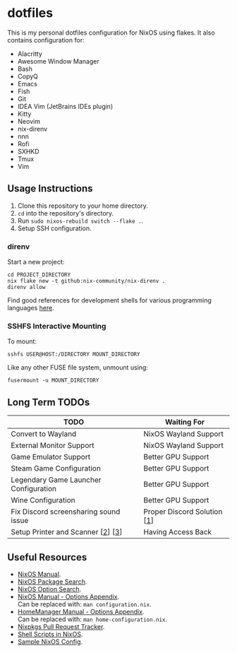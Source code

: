 # dotfiles

This is my personal dotfiles configuration for NixOS using flakes. It also
contains configuration for:

+ Alacritty
+ Awesome Window Manager
+ Bash
+ CopyQ
+ Emacs
+ Fish
+ Git
+ IDEA Vim (JetBrains IDEs plugin)
+ Kitty
+ Neovim
+ nix-direnv
+ nnn
+ Rofi
+ SXHKD
+ Tmux
+ Vim

## Usage Instructions

1. Clone this repository to your home directory.
2. `cd` into the repository's directory.
3. Run `sudo nixos-rebuild switch --flake .`.
4. Setup SSH configuration.

### direnv

Start a new project:

```
cd PROJECT_DIRECTORY
nix flake new -t github:nix-community/nix-direnv .
direnv allow
```

Find good references for development shells for various programming languages
[here](https://github.com/chayward1/dotfiles#development-shells).

### SSHFS Interactive Mounting

To mount:

```
sshfs USER@HOST:/DIRECTORY MOUNT_DIRECTORY
```

Like any other FUSE file system, unmount using:

```
fusermount -u MOUNT_DIRECTORY
```

## Long Term TODOs

| TODO                                  | Waiting For                   |
|---------------------------------------|-------------------------------|
| Convert to Wayland                    | NixOS Wayland Support         |
| External Monitor Support              | NixOS Wayland Support         |
| Game Emulator Support                 | Better GPU Support            |
| Steam Game Configuration              | Better GPU Support            |
| Legendary Game Launcher Configuration | Better GPU Support            |
| Wine Configuration                    | Better GPU Support            |
| Fix Discord screensharing sound issue | Proper Discord Solution [[1]] |
| Setup Printer and Scanner [[2]] [[3]] | Having Access Back            |

## Useful Resources

+ [NixOS Manual](https://nixos.org/manual/nixos/stable/).
+ [NixOS Package Search](https://search.nixos.org/packages).
+ [NixOS Option Search](https://search.nixos.org/options).
+ [NixOS Manual - Options Appendix](https://nixos.org/manual/nixos/stable/options.html).\
  Can be replaced with: `man configuration.nix`.
+ [HomeManager Manual - Options Appendix](https://nix-community.github.io/home-manager/options.html).\
  Can be replaced with: `man home-configuration.nix`.
+ [Nixpkgs Pull Request Tracker](https://nixpk.gs/pr-tracker.html).
+ [Shell Scripts in NixOS](https://ertt.ca/nix/shell-scripts/).
+ [Sample NixOS Config](https://github.com/imMaturana/nixos-config).

[1]: https://support.discord.com/hc/en-us/community/posts/360050971374-Linux-Screen-Share-Sound-Support
[2]: https://nixos.wiki/wiki/Printing
[3]: https://nixos.wiki/wiki/Scanners
